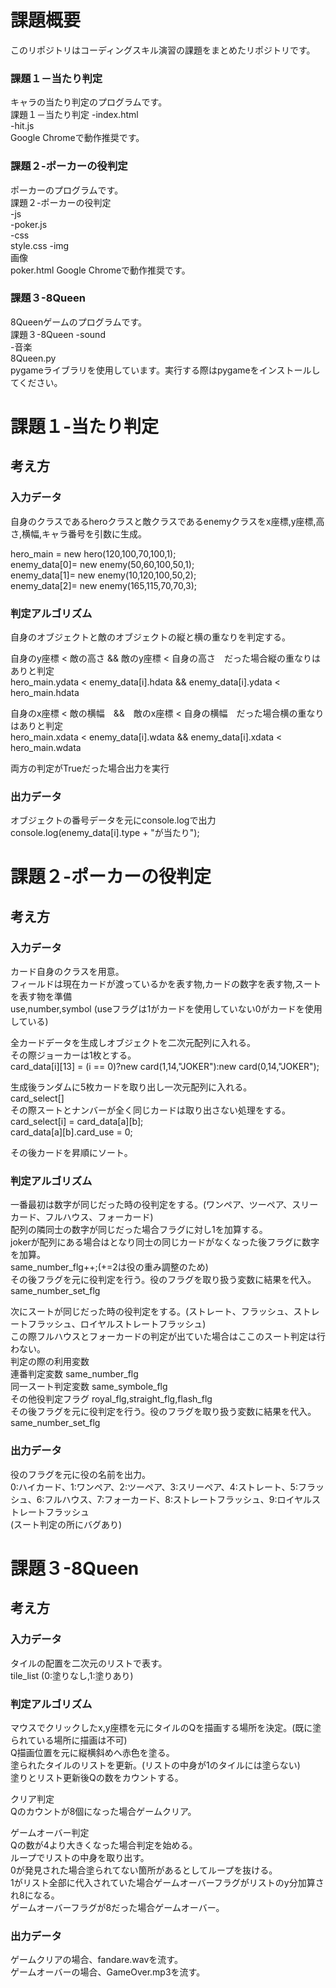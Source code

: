 課題概要
===
このリポジトリはコーディングスキル演習の課題をまとめたリポジトリです。  
### 課題１－当たり判定  
キャラの当たり判定のプログラムです。  
課題１－当たり判定
-index.html  
-hit.js  
Google Chromeで動作推奨です。  
  
### 課題２-ポーカーの役判定  
ポーカーのプログラムです。  
課題２-ポーカーの役判定  
-js  
 -poker.js  
-css  
 style.css
-img  
  画像  
 poker.html
Google Chromeで動作推奨です。  
  
### 課題３-8Queen  
8Queenゲームのプログラムです。  
課題３-8Queen
-sound  
 -音楽  
8Queen.py  
pygameライブラリを使用しています。実行する際はpygameをインストールしてください。
  
課題１-当たり判定
====
## 考え方
### 入力データ  
自身のクラスであるheroクラスと敵クラスであるenemyクラスをx座標,y座標,高さ,横幅,キャラ番号を引数に生成。    
  
hero_main = new hero(120,100,70,100,1);  
enemy_data[0]= new enemy(50,60,100,50,1);  
enemy_data[1]= new enemy(10,120,100,50,2);  
enemy_data[2]= new enemy(165,115,70,70,3);  
  
### 判定アルゴリズム  
自身のオブジェクトと敵のオブジェクトの縦と横の重なりを判定する。  
  
自身のy座標 < 敵の高さ && 敵のy座標 < 自身の高さ　だった場合縦の重なりはありと判定  
hero_main.ydata < enemy_data[i].hdata && enemy_data[i].ydata < hero_main.hdata  
  
自身のx座標 < 敵の横幅　&&　敵のx座標 < 自身の横幅　だった場合横の重なりはありと判定  
hero_main.xdata < enemy_data[i].wdata && enemy_data[i].xdata < hero_main.wdata  
  
両方の判定がTrueだった場合出力を実行  
  
### 出力データ  
オブジェクトの番号データを元にconsole.logで出力  
console.log(enemy_data[i].type + "が当たり");  
  
  
  
  
課題２-ポーカーの役判定
====
## 考え方  
### 入力データ  
カード自身のクラスを用意。  
フィールドは現在カードが渡っているかを表す物,カードの数字を表す物,スートを表す物を準備  
use,number,symbol  (useフラグは1がカードを使用していない0がカードを使用している)
  
全カードデータを生成しオブジェクトを二次元配列に入れる。  
その際ジョーカーは1枚とする。  
card_data[i][13] = (i == 0)?new card(1,14,"JOKER"):new card(0,14,"JOKER");  
  
生成後ランダムに5枚カードを取り出し一次元配列に入れる。  
card_select[]  
その際スートとナンバーが全く同じカードは取り出さない処理をする。  
card_select[i] = card_data[a][b];  
card_data[a][b].card_use = 0;  
  
その後カードを昇順にソート。
  
### 判定アルゴリズム  
一番最初は数字が同じだった時の役判定をする。(ワンペア、ツーペア、スリーカード、フルハウス、フォーカード)  
配列の隣同士の数字が同じだった場合フラグに対し1を加算する。  
jokerが配列にある場合はとなり同士の同じカードがなくなった後フラグに数字を加算。  
same_number_flg++;(+=2は役の重み調整のため)  
その後フラグを元に役判定を行う。役のフラグを取り扱う変数に結果を代入。  
same_number_set_flg  
  
次にスートが同じだった時の役判定をする。(ストレート、フラッシュ、ストレートフラッシュ、ロイヤルストレートフラッシュ)  
この際フルハウスとフォーカードの判定が出ていた場合はここのスート判定は行わない。  
判定の際の利用変数  
連番判定変数 same_number_flg  
同一スート判定変数 same_symbole_flg  
その他役判定フラグ royal_flg,straight_flg,flash_flg  
その後フラグを元に役判定を行う。役のフラグを取り扱う変数に結果を代入。  
same_number_set_flg  
  
### 出力データ 
役のフラグを元に役の名前を出力。  
0:ハイカード、1:ワンペア、2:ツーペア、3:スリーペア、4:ストレート、5:フラッシュ、6:フルハウス、7:フォーカード、8:ストレートフラッシュ、9:ロイヤルストレートフラッシュ  
(スート判定の所にバグあり)
  
  
  
  
  
課題３-8Queen
====
## 考え方
### 入力データ  
タイルの配置を二次元のリストで表す。  
tile_list (0:塗りなし,1:塗りあり)
  
### 判定アルゴリズム 
マウスでクリックしたx,y座標を元にタイルのQを描画する場所を決定。(既に塗られている場所に描画は不可)  
Q描画位置を元に縦横斜めへ赤色を塗る。  
塗られたタイルのリストを更新。(リストの中身が1のタイルには塗らない)  
塗りとリスト更新後Qの数をカウントする。  
  
クリア判定  
Qのカウントが8個になった場合ゲームクリア。  
  
ゲームオーバー判定  
Qの数が4より大きくなった場合判定を始める。  
ループでリストの中身を取り出す。  
0が発見された場合塗られてない箇所があるとしてループを抜ける。  
1がリスト全部に代入されていた場合ゲームオーバーフラグがリストのy分加算され8になる。  
ゲームオーバーフラグが8だった場合ゲームオーバー。  

### 出力データ 
ゲームクリアの場合、fandare.wavを流す。  
ゲームオーバーの場合、GameOver.mp3を流す。
